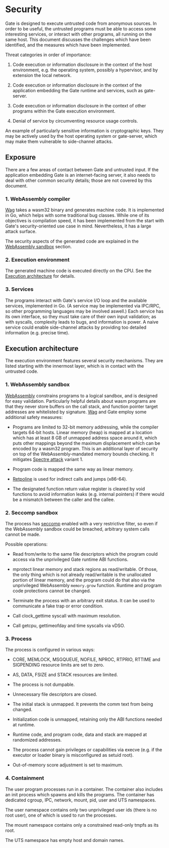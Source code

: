 # Security

Gate is designed to execute untrusted code from anonymous sources.  In order to
be useful, the untrusted programs must be able to access some interesting
services, or interact with other programs, all running on the same host.  This
document discusses the challenges which have been identified, and the measures
which have been implemented.

Threat categories in order of importance:

  1. Code execution or information disclosure in the context of the host
     environment, e.g. the operating system, possibly a hypervisor, and by
     extension the local network.

  2. Code execution or information disclosure in the context of the application
     embedding the Gate runtime and services, such as gate-server.

  3. Code execution or information disclosure in the context of other programs
     within the Gate execution environment.

  4. Denial of service by circumventing resource usage controls.

An example of particularly sensitive information is cryptographic keys.  They
may be actively used by the host operating system or gate-server, which may
make them vulnerable to side-channel attacks.


## Exposure

There are a few areas of contact between Gate and untrusted input.  If the
application embedding Gate is an internet-facing server, it also needs to deal
with other common security details; those are not covered by this document.


### 1. WebAssembly compiler

[Wag](https://github.com/tsavola/wag) takes a wasm32 binary and generates
machine code.  It is implemented in Go, which helps with some traditional bug
classes.  While one of its objectives is compilation speed, it has been
implemented from the start with Gate's security-oriented use case in mind.
Nevertheless, it has a large attack surface.

The security aspects of the generated code are explained in the
[WebAssembly sandbox](#1-webassembly-sandbox) section.


### 2. Execution environment

The generated machine code is executed directly on the CPU.  See the [Execution
architecture](#execution-architecture) for details.


### 3. Services

The programs interact with Gate's service I/O loop and the available services,
implemented in Go.  (A service may be implemented via IPC/RPC, so other
programming languages may be involved aswell.)  Each service has its own
interface, so they must take care of their own input validation; as with
syscalls, complexity leads to bugs, and information is power.  A naive service
could enable side-channel attacks by providing too detailed information
(e.g. precise time).


## Execution architecture

The execution environment features several security mechanisms.  They are
listed starting with the innermost layer, which is in contact with the
untrusted code.


### 1. WebAssembly sandbox

[WebAssembly](http://webassembly.org) constrains programs to a logical sandbox,
and is designed for easy validation.  Particularly helpful details about wasm
programs are that they never store buffers on the call stack, and function
pointer target addresses are whitelisted by signature.
[Wag](https://github.com/tsavola/wag) and Gate employ some additional safety
measures:

  - Programs are limited to 32-bit memory addressing, while the compiler
    targets 64-bit hosts.  Linear memory (heap) is mapped at a location which
    has at least 8 GB of unmapped address space around it, which puts other
    mappings beyond the maximum displacement which can be encoded by a wasm32
    program.  This is an additional layer of security on top of the
    WebAssembly-mandated memory bounds checking.  It mitigates
	[Spectre attack](https://spectreattack.com) variant 1.

  - Program code is mapped the same way as linear memory.

  - [Retpoline](https://support.google.com/faqs/answer/7625886) is used for
    indirect calls and jumps (x86-64).

  - The designated function return value register is cleared by void functions
    to avoid information leaks (e.g. internal pointers) if there would be a
    mismatch between the caller and the callee.


### 2. Seccomp sandbox

The process has [seccomp](https://en.wikipedia.org/wiki/Seccomp) enabled with a
very restrictive filter, so even if the WebAssembly sandbox could be breached,
arbitrary system calls cannot be made.

Possible operations:

  - Read from/write to the same file descriptors which the program could access
    via the unprivileged Gate runtime ABI functions.

  - mprotect linear memory and stack regions as read/writable.  Of those, the
    only thing which is not already read/writable is the unallocated portion of
    linear memory, and the program could do that also via the unprivileged
    WebAssembly `memory.grow` function.  Runtime and program code protections
    cannot be changed.

  - Terminate the process with an arbitrary exit status.  It can be used to
    communicate a fake trap or error condition.

  - Call clock_gettime syscall with maximum resolution.

  - Call getcpu, gettimeofday and time syscalls via vDSO.


### 3. Process

The process is configured in various ways:

  - CORE, MEMLOCK, MSGQUEUE, NOFILE, NPROC, RTPRIO, RTTIME and SIGPENDING
    resource limits are set to zero.

  - AS, DATA, FSIZE and STACK resources are limited.

  - The process is not dumpable.

  - Unnecessary file descriptors are closed.

  - The initial stack is unmapped.  It prevents the comm text from being
    changed.

  - Initialization code is unmapped, retaining only the ABI functions needed at
    runtime.

  - Runtime code, and program code, data and stack are mapped at randomized
    addresses.

  - The process cannot gain privileges or capabilities via execve (e.g. if the
    executor or loader binary is misconfigured as setuid root).

  - Out-of-memory score adjustment is set to maximum.


### 4. Containment

The user program processes run in a container.  The container also includes an
init process which spawns and kills the programs.  The container has dedicated
cgroup, IPC, network, mount, pid, user and UTS namespaces.

The user namespace contains only two unprivileged user ids (there is no root
user), one of which is used to run the processes.

The mount namespace contains only a constrained read-only tmpfs as its root.

The UTS namespace has empty host and domain names.

